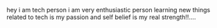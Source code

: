 hey i am tech person
i am very enthusiastic person
learning new things related to tech is my passion and
self belief is my real strength!!....
